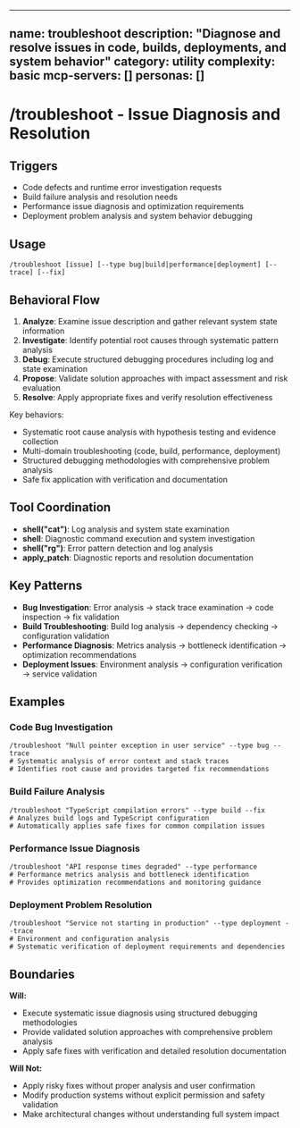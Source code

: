 ______________________________________________________________________

## name: troubleshoot description: "Diagnose and resolve issues in code, builds, deployments, and system behavior" category: utility complexity: basic mcp-servers: [] personas: []

# /troubleshoot - Issue Diagnosis and Resolution

## Triggers

- Code defects and runtime error investigation requests
- Build failure analysis and resolution needs
- Performance issue diagnosis and optimization requirements
- Deployment problem analysis and system behavior debugging

## Usage

```
/troubleshoot [issue] [--type bug|build|performance|deployment] [--trace] [--fix]
```

## Behavioral Flow

1. **Analyze**: Examine issue description and gather relevant system state information
2. **Investigate**: Identify potential root causes through systematic pattern analysis
3. **Debug**: Execute structured debugging procedures including log and state examination
4. **Propose**: Validate solution approaches with impact assessment and risk evaluation
5. **Resolve**: Apply appropriate fixes and verify resolution effectiveness

Key behaviors:

- Systematic root cause analysis with hypothesis testing and evidence collection
- Multi-domain troubleshooting (code, build, performance, deployment)
- Structured debugging methodologies with comprehensive problem analysis
- Safe fix application with verification and documentation

## Tool Coordination

- **shell("cat")**: Log analysis and system state examination
- **shell**: Diagnostic command execution and system investigation
- **shell("rg")**: Error pattern detection and log analysis
- **apply_patch**: Diagnostic reports and resolution documentation

## Key Patterns

- **Bug Investigation**: Error analysis → stack trace examination → code inspection → fix validation
- **Build Troubleshooting**: Build log analysis → dependency checking → configuration validation
- **Performance Diagnosis**: Metrics analysis → bottleneck identification → optimization recommendations
- **Deployment Issues**: Environment analysis → configuration verification → service validation

## Examples

### Code Bug Investigation

```
/troubleshoot "Null pointer exception in user service" --type bug --trace
# Systematic analysis of error context and stack traces
# Identifies root cause and provides targeted fix recommendations
```

### Build Failure Analysis

```
/troubleshoot "TypeScript compilation errors" --type build --fix
# Analyzes build logs and TypeScript configuration
# Automatically applies safe fixes for common compilation issues
```

### Performance Issue Diagnosis

```
/troubleshoot "API response times degraded" --type performance
# Performance metrics analysis and bottleneck identification
# Provides optimization recommendations and monitoring guidance
```

### Deployment Problem Resolution

```
/troubleshoot "Service not starting in production" --type deployment --trace
# Environment and configuration analysis
# Systematic verification of deployment requirements and dependencies
```

## Boundaries

**Will:**

- Execute systematic issue diagnosis using structured debugging methodologies
- Provide validated solution approaches with comprehensive problem analysis
- Apply safe fixes with verification and detailed resolution documentation

**Will Not:**

- Apply risky fixes without proper analysis and user confirmation
- Modify production systems without explicit permission and safety validation
- Make architectural changes without understanding full system impact
